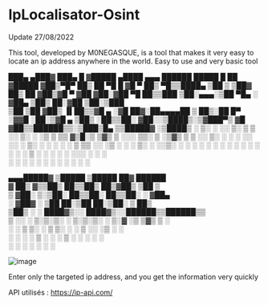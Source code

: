 # IpLocalisator-Osint

Update 27/08/2022

This tool, developed by M0NEGASQUE, is a tool that makes it very easy to locate an ip address anywhere in the world. Easy to use and very basic tool

 ███▄ ▄███▓ ███▄    █ ▓█████   ▄████  ▄▄▄        ██████   █████   █    ██ ▓█████ 
▓██▒▀█▀ ██▒ ██ ▀█   █ ▓█   ▀  ██▒ ▀█▒▒████▄    ▒██    ▒ ▒██▓  ██▒ ██  ▓██▒▓█   ▀ 
▓██    ▓██░▓██  ▀█ ██▒▒███   ▒██░▄▄▄░▒██  ▀█▄  ░ ▓██▄   ▒██▒  ██░▓██  ▒██░▒███   
▒██    ▒██ ▓██▒  ▐▌██▒▒▓█  ▄ ░▓█  ██▓░██▄▄▄▄██   ▒   ██▒░██  █▀ ░▓▓█  ░██░▒▓█  ▄ 
▒██▒   ░██▒▒██░   ▓██░░▒████▒░▒▓███▀▒ ▓█   ▓██▒▒██████▒▒░▒███▒█▄ ▒▒█████▓ ░▒████▒
░ ▒░   ░  ░░ ▒░   ▒ ▒ ░░ ▒░ ░ ░▒   ▒  ▒▒   ▓▒█░▒ ▒▓▒ ▒ ░░░ ▒▒░ ▒ ░▒▓▒ ▒ ▒ ░░ ▒░ ░
░  ░      ░░ ░░   ░ ▒░ ░ ░  ░  ░   ░   ▒   ▒▒ ░░ ░▒  ░ ░ ░ ▒░  ░ ░░▒░ ░ ░  ░ ░  ░
░      ░      ░   ░ ░    ░   ░ ░   ░   ░   ▒   ░  ░  ░     ░   ░  ░░░ ░ ░    ░   
       ░            ░    ░  ░      ░       ░  ░      ░      ░       ░        ░  ░
                                                                                 
▄▄▄█████▓ ▒█████   ▒█████   ██▓      ██████                                      
▓  ██▒ ▓▒▒██▒  ██▒▒██▒  ██▒▓██▒    ▒██    ▒                                      
▒ ▓██░ ▒░▒██░  ██▒▒██░  ██▒▒██░    ░ ▓██▄                                        
░ ▓██▓ ░ ▒██   ██░▒██   ██░▒██░      ▒   ██▒                                     
  ▒██▒ ░ ░ ████▓▒░░ ████▓▒░░██████▒▒██████▒▒                                     
  ▒ ░░   ░ ▒░▒░▒░ ░ ▒░▒░▒░ ░ ▒░▓  ░▒ ▒▓▒ ▒ ░                                     
    ░      ░ ▒ ▒░   ░ ▒ ▒░ ░ ░ ▒  ░░ ░▒  ░ ░                                     
  ░      ░ ░ ░ ▒  ░ ░ ░ ▒    ░ ░   ░  ░  ░                                       
             ░ ░      ░ ░      ░  ░      ░                                       
                                                
                                                
                                                
![image](https://user-images.githubusercontent.com/79410059/186980944-a2d5e132-5c1a-49e4-8d1a-85d526bc49c3.png)

Enter only the targeted ip address, and you get the information very quickly

API utilisés : https://ip-api.com/
